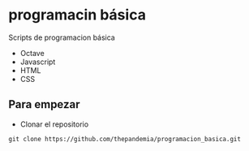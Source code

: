 # programacin básica
Scripts de programacion básica
- Octave
- Javascript
- HTML
- CSS


## Para empezar
- Clonar el repositorio
```
git clone https://github.com/thepandemia/programacion_basica.git
```



